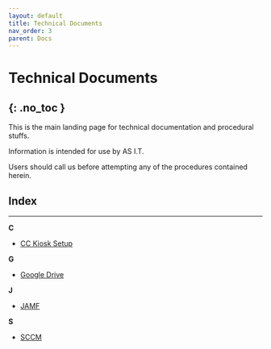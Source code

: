 ```yaml
---
layout: default
title: Technical Documents
nav_order: 3
parent: Docs
---
```


# Technical Documents
{: .no_toc }
---

This is the main landing page for technical documentation and procedural stuffs.

Information is intended for use by AS I.T.

Users should call us before attempting any of the procedures contained herein.



## Index
---

**C**

- [CC Kiosk Setup](https://tanhenry1999.github.io/ex-user-guides/docs/tech-docs/cc-kiosk-setup/)

**G**

- [Google Drive](https://tanhenry1999.github.io/ex-user-guides/docs/tech-docs/google-drive/)

**J**

- [JAMF](https://tanhenry1999.github.io/ex-user-guides/docs/tech-docs/JAMF/)

**S**

- [SCCM](https://tanhenry1999.github.io/ex-user-guides/docs/tech-docs/SCCM/)

